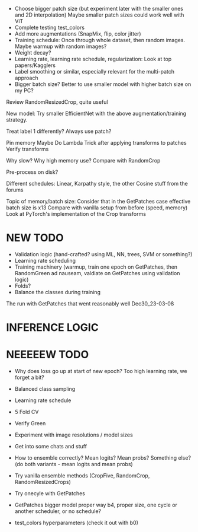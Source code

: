 - Choose bigger patch size (but experiment later with the smaller ones and 2D interpolation)
  Maybe smaller patch sizes could work well with ViT
- Complete testing test_colors
- Add more augmentations (SnapMix, flip, color jitter)
- Training schedule: Once through whole dataset, then random images. Maybe warmup with random images?
- Weight decay?
- Learning rate, learning rate schedule, regularization: Look at top papers/Kagglers  
- Label smoothing or similar, especially relevant for the multi-patch approach
- Bigger batch size? Better to use smaller model with higher batch size on my PC?

Review RandomResizedCrop, quite useful

New model:
Try smaller EfficientNet with the above augmentation/training strategy.

Treat label 1 differently? Always use patch?

Pin memory
Maybe Do Lambda Trick after applying transforms to patches
Verify transforms

Why slow?
Why high memory use?
Compare with RandomCrop

Pre-process on disk?

Different schedules: Linear, Karpathy style, the other Cosine stuff from the forums

Topic of memory/batch size: Consider that in the GetPatches case effective batch size is x13
Compare with vanilla setup from before (speed, memory)
Look at PyTorch's implementation of the Crop transforms


# NEW TODO
- Validation logic (hand-crafted? using ML, NN, trees, SVM or something?)
- Learning rate scheduling
- Training machinery (warmup, train one epoch on GetPatches, then RandomGreen ad nauseam, valdiate on GetPatches using validation logic)
- Folds?
- Balance the classes during training


The run with GetPatches that went reasonably well
Dec30_23-03-08

# INFERENCE LOGIC

# NEEEEEW TODO
- Why does loss go up at start of new epoch? Too high learning rate, we forget a bit?
- Balanced class sampling
- Learning rate schedule
- 5 Fold CV
- Verify Green
- Experiment with image resolutions / model sizes

- Get into some chats and stuff

- How to ensemble correctly? Mean logits? Mean probs? Something else?
  (do both variants - mean logits and mean probs)
  
- Try vanilla ensemble methods (CropFive, RandomCrop, RandomResizedCrops)
- Try onecyle with GetPatches
- GetPatches bigger model proper way
  b4, proper size, one cycle or another scheduler, or no schedule?
- test_colors hyperparameters (check it out with b0)
